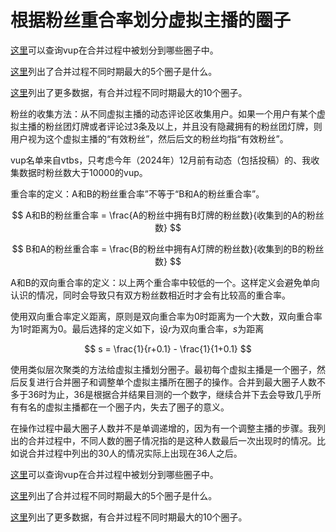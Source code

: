 # 根据粉丝重合率划分虚拟主播的圈子

[这里](./index.html)可以查询vup在合并过程中被划分到哪些圈子中。

[这里](./vup_clusters_table.md)列出了合并过程不同时期最大的5个圈子是什么。

[这里](./vup_clusters_table10.md)列出了更多数据，有合并过程不同时期最大的10个圈子。


粉丝的收集方法：从不同虚拟主播的动态评论区收集用户。如果一个用户有某个虚拟主播的粉丝团灯牌或者评论过3条及以上，并且没有隐藏拥有的粉丝团灯牌，则用户视为这个虚拟主播的“有效粉丝”，然后后文的粉丝均指“有效粉丝”。

vup名单来自vtbs，只考虑今年（2024年）12月前有动态（包括投稿）的、我收集数据时粉丝数大于10000的vup。

重合率的定义：A和B的粉丝重合率”不等于“B和A的粉丝重合率”。

$$ A和B的粉丝重合率 = \frac{A的粉丝中拥有B灯牌的粉丝数}{收集到的A的粉丝数} $$

$$ B和A的粉丝重合率 = \frac{B的粉丝中拥有A灯牌的粉丝数}{收集到的B的粉丝数} $$

A和B的双向重合率的定义：以上两个重合率中较低的一个。这样定义会避免单向认识的情况，同时会导致只有双方粉丝数相近时才会有比较高的重合率。

使用双向重合率定义距离，原则是双向重合率为0时距离为一个大数，双向重合率为1时距离为0。最后选择的定义如下，设$r$为双向重合率，$s$为距离

$$ s = \frac{1}{r+0.1} - \frac{1}{1+0.1} $$

使用类似层次聚类的方法给虚拟主播划分圈子。最初每个虚拟主播是一个圈子，然后反复进行合并圈子和调整单个虚拟主播所在圈子的操作。合并到最大圈子人数不多于36时为止，36是根据合并结果目测的一个数字，继续合并下去会导致几乎所有有名的虚拟主播都在一个圈子内，失去了圈子的意义。

在操作过程中最大圈子人数并不是单调递增的，因为有一个调整主播的步骤。我列出的合并过程中，不同人数的圈子情况指的是这种人数最后一次出现时的情况。比如说合并过程中列出的30人的情况实际上出现在36人之后。


[这里](./index.html)可以查询vup在合并过程中被划分到哪些圈子中。

[这里](./vup_clusters_table.md)列出了合并过程不同时期最大的5个圈子是什么。

[这里](./vup_clusters_table10.md)列出了更多数据，有合并过程不同时期最大的10个圈子。